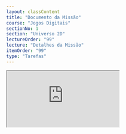 ```yaml
---
layout: classContent
title: "Documento da Missão"
course: "Jogos Digitais"
sectionNo: 1
section: "Universo 2D"
lectureOrder: "99"
lecture: "Detalhes da Missão"
itemOrder: "99"
type: "Tarefas"
---
```


<iframe src="https://docs.google.com/document/d/e/2PACX-1vRW2UQFo7swKISFer3CRaOsS7JFVOvTFqqfGcRnL4Y5FQ-CFClA_r7V3zXm_xX6yLMKu8bW6hVmFfcG/pub?embedded=true"></iframe>